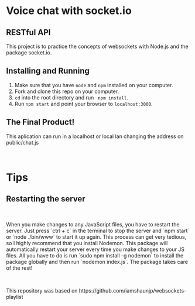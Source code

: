 <h1>Voice chat with socket.io</h1>

<h2>RESTful API</h2>

<p>This project is to practice the concepts of websockets with Node.js and the package socket.io.</p>


## Installing and Running

1. Make sure that you have `node` and `npm` installed on your computer.
2. Fork and clone this repo on your computer.
3. `cd` into the root directory and run ` npm install`.
4. Run `npm start` and point your browser to `localhost:3000`.

<h2>The Final Product! </h2>

This aplication can run in a localhost or local lan changing the address on public/chat.js

<br>

<h1>Tips</h1>
<h2>Restarting the server</h2>

<br>

<p>When you make changes to any JavaScript files, you have to restart the server. Just press `ctrl + c` in the terminal to stop the server and `npm start` or `node ./bin/www` to start it up again. This process can get very tedious, so I highly recommend that you install Nodemon. This package will automatically restart your server every time you make changes to your JS files. All you have to do is run `sudo npm install -g nodemon` to install the package globally and then run `nodemon index.js`. The package takes care of the rest!</p>

<br>

<p>This repository was based on https://github.com/iamshaunjp/websockets-playlist <p>
